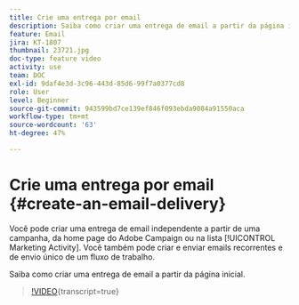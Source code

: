 ```yaml
---
title: Crie uma entrega por email
description: Saiba como criar uma entrega de email a partir da página inicial.
feature: Email
jira: KT-1807
thumbnail: 23721.jpg
doc-type: feature video
activity: use
team: DOC
exl-id: 9daf4e3d-3c96-443d-85d6-99f7a0377cd8
role: User
level: Beginner
source-git-commit: 943599bd7ce139ef846f093ebda9084a91550aca
workflow-type: tm+mt
source-wordcount: '63'
ht-degree: 47%

---
```


# Crie uma entrega por email {#create-an-email-delivery}

Você pode criar uma entrega de email independente a partir de uma campanha, da home page do Adobe Campaign ou na lista [!UICONTROL Marketing Activity]. Você também pode criar e enviar emails recorrentes e de envio único de um fluxo de trabalho.

Saiba como criar uma entrega de email a partir da página inicial.

>[!VIDEO](https://video.tv.adobe.com/v/31852?learn=on&captions=por_br){transcript=true}
